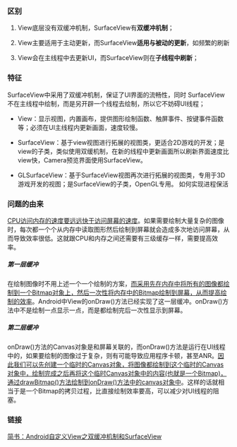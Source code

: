 ### 区别

1. View底层没有双缓冲机制，SurfaceView有**双缓冲机制**；

2. View主要适用于主动更新，而SurfaceView**适用与被动的更新**，如频繁的刷新

3. View会在主线程中去更新UI，而SurfaceView则在**子线程中刷新**；


### 特征
SurfaceView中采用了双缓冲机制，保证了UI界面的流畅性，同时 SurfaceView不在主线程中绘制，而是另开辟一个线程去绘制，所以它不妨碍UI线程；

* View：显示视图，内置画布，提供图形绘制函数、触屏事件、按键事件函数等；必须在UI主线程内更新画面，速度较慢。

* SurfaceView：基于view视图进行拓展的视图类，更适合2D游戏的开发；是view的子类，类似使用双缓机制，在新的线程中更新画面所以刷新界面速度比view快，Camera预览界面使用SurfaceView。

* GLSurfaceView：基于SurfaceView视图再次进行拓展的视图类，专用于3D游戏开发的视图；是SurfaceView的子类，OpenGL专用。 如何实现进程保活


### 问题的由来
<u>CPU访问内存的速度要远远快于访问屏幕的速度</u>。如果需要绘制大量复杂的图像时，每次都一个个从内存中读取图形然后绘制到屏幕就会造成多次地访问屏幕，从而导致效率很低。这就跟CPU和内存之间还需要有三级缓存一样，需要提高效率。

#####   第一层缓冲
在绘制图像时不用上述一个一个绘制的方案，<u>而采用先在内存中将所有的图像都绘制到一个Bitmap对象上，然后一次性将内存中的Bitmap绘制到屏幕，从而提高绘制的效率</u>。Android中View的onDraw()方法已经实现了这一层缓冲。onDraw()方法中不是绘制一点显示一点，而是都绘制完后一次性显示到屏幕。

##### 第二层缓冲

onDraw()方法的Canvas对象是和屏幕关联的，而onDraw()方法是运行在UI线程中的，如果要绘制的图像过于复杂，则有可能导致应用程序卡顿，甚至ANR。<u>因此我们可以先创建一个临时的Canvas对象，将图像都绘制到这个临时的Canvas对象中，绘制完成之后再将这个临时Canvas对象中的内容(也就是一个Bitmap)，通过drawBitmap()方法绘制到onDraw()方法中的canvas对象中</u>。这样的话就相当于是一个Bitmap的拷贝过程，比直接绘制效率要高，可以减少对UI线程的阻塞。

### 链接
[简书：Android自定义View之双缓冲机制和SurfaceView](https://www.jianshu.com/p/afe23814b207)